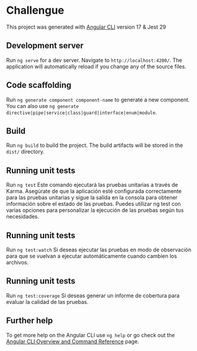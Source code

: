 # Challengue

This project was generated with [Angular CLI](https://github.com/angular/angular-cli) version 17 & Jest 29

## Development server

Run `ng serve` for a dev server. Navigate to `http://localhost:4200/`. The application will automatically reload if you change any of the source files.

## Code scaffolding

Run `ng generate component component-name` to generate a new component. You can also use `ng generate directive|pipe|service|class|guard|interface|enum|module`.

## Build

Run `ng build` to build the project. The build artifacts will be stored in the `dist/` directory.

## Running unit tests

Run `ng test` Este comando ejecutará las pruebas unitarias a través de Karma. Asegúrate de que la aplicación esté configurada correctamente para las pruebas unitarias y sigue la salida en la consola para obtener información sobre el estado de las pruebas. Puedes utilizar ng test con varias opciones para personalizar la ejecución de las pruebas según tus necesidades.

## Running unit tests

Run `ng test:watch` Si deseas ejecutar las pruebas en modo de observación para que se vuelvan a ejecutar automáticamente cuando cambien los archivos.


## Running unit tests

Run `ng test:coverage` Si deseas generar un informe de cobertura para evaluar la calidad de las pruebas.

## Further help

To get more help on the Angular CLI use `ng help` or go check out the [Angular CLI Overview and Command Reference](https://angular.io/cli) page.
